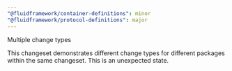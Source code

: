 ```yaml
---
"@fluidframework/container-definitions": minor
"@fluidframework/protocol-definitions": major
---
```


Multiple change types

This changeset demonstrates different change types for different packages within the same changeset. This is an
unexpected state.
